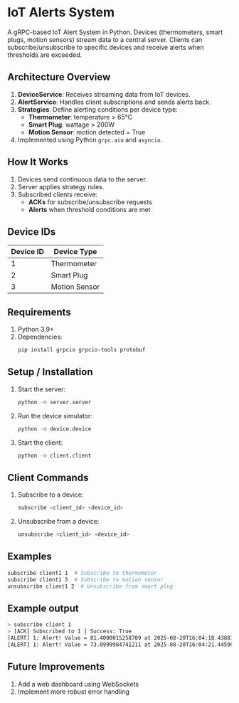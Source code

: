 # IoT Alerts System

A gRPC-based IoT Alert System in Python. Devices (thermometers, smart plugs, motion sensors) stream data to a central server. Clients can subscribe/unsubscribe to specific devices and receive alerts when thresholds are exceeded.

## Architecture Overview

1. **DeviceService**: Receives streaming data from IoT devices.
2. **AlertService**: Handles client subscriptions and sends alerts back.
3. **Strategies**: Define alerting conditions per device type:
   - **Thermometer**: temperature > 65°C
   - **Smart Plug**: wattage > 200W
   - **Motion Sensor**: motion detected = True
4. Implemented using Python `grpc.aio` and `asyncio`.

## How It Works

1. Devices send continuous data to the server.
2. Server applies strategy rules.
3. Subscribed clients receive:
   - **ACKs** for subscribe/unsubscribe requests
   - **Alerts** when threshold conditions are met

## Device IDs

| Device ID | Device Type   |
| --------- | ------------- |
| 1         | Thermometer   |
| 2         | Smart Plug    |
| 3         | Motion Sensor |

## Requirements

1. Python 3.9+
2. Dependencies:
   ```bash
   pip install grpcio grpcio-tools protobuf
   ```

## Setup / Installation

1. Start the server:
   ```bash
   python -m server.server
   ```
2. Run the device simulator:
   ```bash
   python -m device.device
   ```
3. Start the client:
   ```bash
   python -m client.client
   ```

## Client Commands

1. Subscribe to a device:
   ```bash
   subscribe <client_id> <device_id>
   ```
2. Unsubscribe from a device:
   ```bash
   unsubscribe <client_id> <device_id>
   ```

## Examples

```bash
subscribe client1 1  # Subscribe to thermometer
subscribe client1 3  # Subscribe to motion sensor
unsubscribe client1 2  # Unsubscribe from smart plug
```

## Example output

```bash
> subscribe client 1
> [ACK] Subscribed to 1 | Success: True
[ALERT] 1: Alert! Value = 81.4000015258789 at 2025-08-20T16:04:18.438811+00:00Z
[ALERT] 1: Alert! Value = 73.0999984741211 at 2025-08-20T16:04:21.445902+00:00Z
```

## Future Improvements

1. Add a web dashboard using WebSockets
2. Implement more robust error handling

